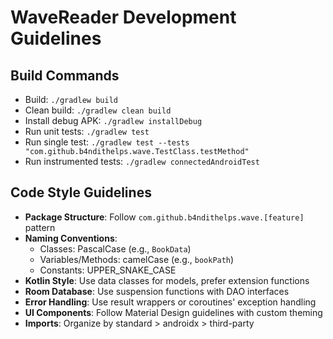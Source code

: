 # WaveReader Development Guidelines

## Build Commands
- Build: `./gradlew build`
- Clean build: `./gradlew clean build`
- Install debug APK: `./gradlew installDebug`
- Run unit tests: `./gradlew test`
- Run single test: `./gradlew test --tests "com.github.b4ndithelps.wave.TestClass.testMethod"`
- Run instrumented tests: `./gradlew connectedAndroidTest`

## Code Style Guidelines
- **Package Structure**: Follow `com.github.b4ndithelps.wave.[feature]` pattern
- **Naming Conventions**: 
  - Classes: PascalCase (e.g., `BookData`)
  - Variables/Methods: camelCase (e.g., `bookPath`)
  - Constants: UPPER_SNAKE_CASE
- **Kotlin Style**: Use data classes for models, prefer extension functions
- **Room Database**: Use suspension functions with DAO interfaces
- **Error Handling**: Use result wrappers or coroutines' exception handling
- **UI Components**: Follow Material Design guidelines with custom theming
- **Imports**: Organize by standard > androidx > third-party